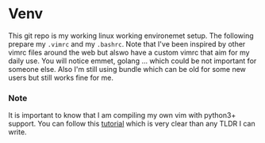 # Venv

This git repo is my working linux working environemet setup. The following prepare my `.vimrc` and my `.bashrc`.
Note that I've been inspired by other vimrc files around the web but alswo have a custom vimrc that aim for my daily use. You will notice emmet, golang ... which could be not important for someone else. Also I'm still using bundle which can be old for some new users but still works fine for me.

### Note

It is important to know that I am compiling my own vim with python3+ support. You can follow this [tutorial](https://github.com/ycm-core/YouCompleteMe/wiki/Building-Vim-from-source) which is very clear than any TLDR I can write.
